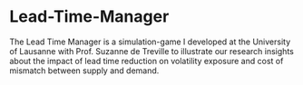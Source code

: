 # Lead-Time-Manager
The Lead Time Manager is a simulation-game I developed at the University of Lausanne with Prof. Suzanne de Treville to illustrate our research insights about the impact of lead time reduction on volatility exposure and cost of mismatch between supply and demand.
